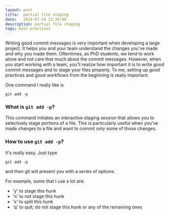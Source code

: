 ```yaml
---
layout: post
title:  partial file staging
date:   2024-07-24 13:39:00
description: partial file staging
tags: best-practices
---
```


Writing good commit messages is very important when developing a large project. It helps you and your team understand the changes you've made and why you made them.
Oftentimes, as PhD students, we tend to work alone and not care that much about the commit messages. However, when you start working with a team, you'll realize how important it is to write good commit messages and to stage your files properly.
To me, setting up good practices and good workflows from the beginning is really important.

One command I really like is
```
git add -p
```

### What is ```git add -p```?

This command initiates an interactive staging session that allows you to selectively stage portions of a file.
This is particularly useful when you've made changes to a file and want to commit only some of those changes.

### How to use ```git add -p```?

It's really easy. Just type

```
git add -p
```
and then git will present you with a series of options. 

For example, some that I use a lot are:
- 'y' to stage this hunk
- 'n' to not stage this hunk
- 's' to split this hunk
- 'q' to quit; do not stage this hunk or any of the remaining ones


